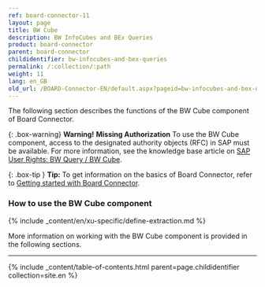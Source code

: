 ```yaml
---
ref: board-connector-11
layout: page
title: BW Cube
description: BW InfoCubes and BEx Queries
product: board-connector
parent: board-connector
childidentifier: bw-infocubes-and-bex-queries
permalink: /:collection/:path
weight: 11
lang: en_GB
old_url: /BOARD-Connector-EN/default.aspx?pageid=bw-infocubes-and-bex-queries
---
```

The following section describes the functions of the BW Cube component of Board Connector. <br>

{: .box-warning}
**Warning!** **Missing Authorization**
To use the BW Cube component, access to the designated authority objects (RFC) in SAP must be available.
For more information, see the knowledge base article on [SAP User Rights: BW Query / BW Cube](https://kb.theobald-software.com/sap/authority-objects-sap-user-rights#bw-query--bw-cube).

{: .box-tip }
**Tip:** To get information on the basics of Board Connector, refer to [Getting started with Board Connector](./getting-started). <br>

### How to use the BW Cube component
{% include _content/en/xu-specific/define-extraction.md %}

More information on working with the BW Cube component is provided in the following sections.

---

{% include _content/table-of-contents.html parent=page.childidentifier collection=site.en %}
